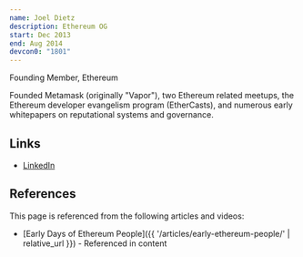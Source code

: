```yaml
---
name: Joel Dietz
description: Ethereum OG
start: Dec 2013
end: Aug 2014
devcon0: "1801"
---
```


Founding Member, Ethereum

Founded Metamask (originally "Vapor"), two Ethereum related meetups, the Ethereum developer evangelism program (EtherCasts), and numerous early whitepapers on reputational systems and governance. 

## Links
- [LinkedIn](https://www.linkedin.com/in/joeldietz/)

## References

This page is referenced from the following articles and videos:

- [Early Days of Ethereum People]({{ '/articles/early-ethereum-people/' | relative_url }}) - Referenced in content
